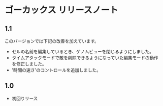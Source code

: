 # ゴーカックス リリースノート

## 1.1
このバージョンでは下記の改善を加えています。

- セルの名前を編集しているとき、ゲノムビューを閉じるようにしました。
- タイムアタックモードで敵を削除できるようになっていた編集モードの動作を修正しました。
- '時間の速さ'のコントロールを追加しました。

## 1.0
- 初回りリース